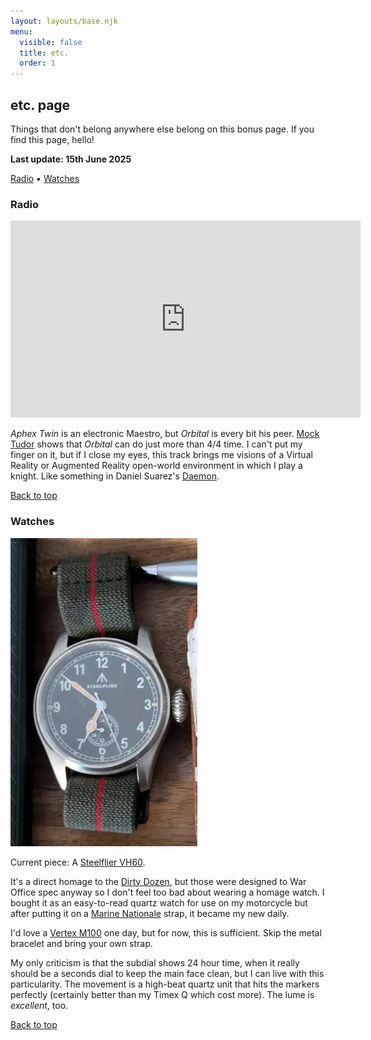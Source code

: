 ```yaml
---
layout: layouts/base.njk
menu:
  visible: false
  title: etc.
  order: 1
---
```


<h2 id="page-header">etc. page</h2>

Things that don't belong anywhere else belong on this bonus page.
If you find this page, hello!

**Last update: 15th June 2025**

<nav id="nav-bar" class="links-nav">
    <a href="#radio">Radio</a> &bull;
    <a href="#watches">Watches</a>
</nav>

<h3 id="radio">Radio</h3>

<iframe class="centered-img"
    width="560" height="315"
    src="https://www.youtube.com/embed/2s25Q_GFGlE?si=pIepw7I4krmXiBEg"
    title="YouTube video player"
    frameborder="0"
    allow="accelerometer; autoplay; clipboard-write; encrypted-media; gyroscope; picture-in-picture; web-share"
    referrerpolicy="strict-origin-when-cross-origin"
    allowfullscreen>
</iframe>

*Aphex Twin* is an electronic Maestro, but *Orbital* is every bit his peer.
[Mock
Tudor](https://www.youtube.com/watch?v=MEjLyjVwkX4&list=RDMEjLyjVwkX4) shows
that *Orbital* can do just more than 4/4 time. I can't put my finger on it, but
if I close my eyes, this track brings me visions of a Virtual Reality or
Augmented Reality open-world environment in which I play a knight. Like
something in Daniel Suarez's
[Daemon](https://en.wikipedia.org/wiki/Daemon_(novel)).

[Back to top](#page-header)

<h3 id="watches">Watches</h3>

<img class="centered-img" src="/img/steelflier.webp"/>

Current piece: A [Steelflier
VH60](https://www.steeldives.com/collections/quartz-watches/products/steeldive-39mm-vh31-quartz-watch-sf746).

It's a direct homage to the [Dirty
Dozen](https://www.hodinkee.com/articles/dirty-dozen-twelve-military-watches),
but those were designed to War Office spec anyway so I don't feel too bad about
wearing a homage watch. I bought it as an easy-to-read
quartz watch for use on my motorcycle but after putting it on a [Marine
Nationale](https://thrifty-gentleman.com/blogs/blog/marine-nationale-strap-why-the-love)
strap, it became my new daily.

I'd love a [Vertex
M100](https://vertex-watches.com/collections/the-m100-series) one day, but for
now, this is sufficient. Skip the metal bracelet and bring your own strap.

My only criticism is that the subdial shows 24 hour time, when it really should
be a seconds dial to keep the main face clean, but I can live with this
particularity. The movement is a high-beat quartz unit that hits the markers
perfectly (certainly better than my Timex Q which cost more). The lume is
*excellent*, too.

[Back to top](#page-header)
